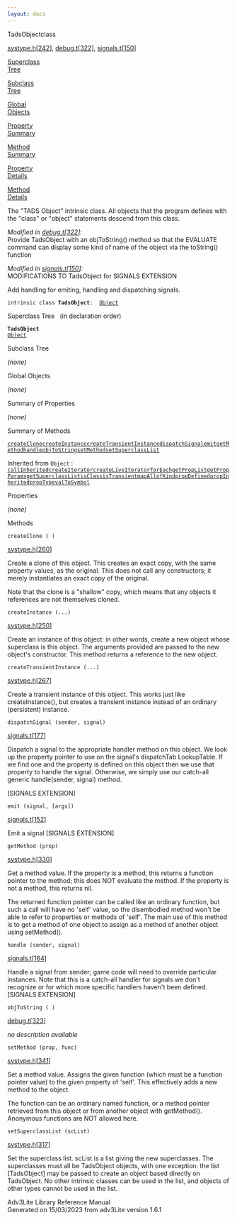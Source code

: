 ```yaml
---
layout: docs
---
```

<span class="title">TadsObject</span><span class="type">class</span>

[systype.h](../file/systype.h.html)\[[242](../source/systype.h.html#242)\],
[debug.t](../file/debug.t.html)\[[322](../source/debug.t.html#322)\],
[signals.t](../file/signals.t.html)\[[150](../source/signals.t.html#150)\]

[Superclass  
Tree](#_SuperClassTree_)

[Subclass  
Tree](#_SubClassTree_)

[Global  
Objects](#_ObjectSummary_)

[Property  
Summary](#_PropSummary_)

[Method  
Summary](#_MethodSummary_)

[Property  
Details](#_Properties_)

[Method  
Details](#_Methods_)



The "TADS Object" intrinsic class. All objects that the program defines
with the "class" or "object" statements descend from this class.

*Modified in
[debug.t](../file/debug.t.html)\[[322](../source/debug.t.html#322)\]:*  
Provide TadsObject with an objToString() method so that the EVALUATE
command can display some kind of name of the object via the toString()
function

*Modified in
[signals.t](../file/signals.t.html)\[[150](../source/signals.t.html#150)\]:*  
MODIFICATIONS TO TadsObject for SIGNALS EXTENSION

Add handling for emiting, handling and dispatching signals.

`intrinsic class `**`TadsObject`**` :   `[`Object`](../object/Object.html)



<span id="_SuperClassTree_"></span>



<span class="hdln">Superclass Tree</span>   (in declaration order)



**`TadsObject`**  
[`Object`](../object/Object.html)  
<span id="_SubClassTree_"></span>



<span class="hdln">Subclass Tree</span>  



*(none)* <span id="_ObjectSummary_"></span>



<span class="hdln">Global Objects</span>  



*(none)* <span id="_PropSummary_"></span>



<span class="hdln">Summary of Properties</span>  







*(none)* <span id="_MethodSummary_"></span>



<span class="hdln">Summary of Methods</span>  



[`createClone`](#createClone)[`createInstance`](#createInstance)[`createTransientInstance`](#createTransientInstance)[`dispatchSignal`](#dispatchSignal)[`emit`](#emit)[`getMethod`](#getMethod)[`handle`](#handle)[`objToString`](#objToString)[`setMethod`](#setMethod)[`setSuperclassList`](#setSuperclassList)

Inherited from `Object` :  
[`callInherited`](../object/Object.html#callInherited)[`createIterator`](../object/Object.html#createIterator)[`createLiveIterator`](../object/Object.html#createLiveIterator)[`forEach`](../object/Object.html#forEach)[`getPropList`](../object/Object.html#getPropList)[`getPropParams`](../object/Object.html#getPropParams)[`getSuperclassList`](../object/Object.html#getSuperclassList)[`isClass`](../object/Object.html#isClass)[`isTransient`](../object/Object.html#isTransient)[`mapAll`](../object/Object.html#mapAll)[`ofKind`](../object/Object.html#ofKind)[`propDefined`](../object/Object.html#propDefined)[`propInherited`](../object/Object.html#propInherited)[`propType`](../object/Object.html#propType)[`valToSymbol`](../object/Object.html#valToSymbol)

<span id="_Properties_"></span>



<span class="hdln">Properties</span>  



*(none)* <span id="_Methods_"></span>



<span class="hdln">Methods</span>  



<span id="createClone"></span>

`createClone ( )`

[systype.h](../file/systype.h.html)\[[260](../source/systype.h.html#260)\]



Create a clone of this object. This creates an exact copy, with the same
property values, as the original. This does not call any constructors;
it merely instantiates an exact copy of the original.

Note that the clone is a "shallow" copy, which means that any objects it
references are not themselves cloned.



<span id="createInstance"></span>

`createInstance (...)`

[systype.h](../file/systype.h.html)\[[250](../source/systype.h.html#250)\]



Create an instance of this object: in other words, create a new object
whose superclass is this object. The arguments provided are passed to
the new object's constructor. This method returns a reference to the new
object.



<span id="createTransientInstance"></span>

`createTransientInstance (...)`

[systype.h](../file/systype.h.html)\[[267](../source/systype.h.html#267)\]



Create a transient instance of this object. This works just like
createInstance(), but creates a transient instance instead of an
ordinary (persistent) instance.



<span id="dispatchSignal"></span>

`dispatchSignal (sender, signal)`

[signals.t](../file/signals.t.html)\[[177](../source/signals.t.html#177)\]



Dispatch a signal to the appropriate handler method on this object. We
look up the property pointer to use on the signal's dispatchTab
LookupTable. If we find one and the property is defined on this object
then we use that property to handle the signal. Otherwise, we simply use
our catch-all generic handle(sender, signal) method.

\[SIGNALS EXTENSION\]



<span id="emit"></span>

`emit (signal, [args])`

[signals.t](../file/signals.t.html)\[[152](../source/signals.t.html#152)\]



Emit a signal \[SIGNALS EXTENSION\]



<span id="getMethod"></span>

`getMethod (prop)`

[systype.h](../file/systype.h.html)\[[330](../source/systype.h.html#330)\]



Get a method value. If the property is a method, this returns a function
pointer to the method; this does NOT evaluate the method. If the
property is not a method, this returns nil.

The returned function pointer can be called like an ordinary function,
but such a call will have no 'self' value, so the disembodied method
won't be able to refer to properties or methods of 'self'. The main use
of this method is to get a method of one object to assign as a method of
another object using setMethod().



<span id="handle"></span>

`handle (sender, signal)`

[signals.t](../file/signals.t.html)\[[164](../source/signals.t.html#164)\]



Handle a signal from sender; game code will need to override particular
instances. Note that this is a catch-all handler for signals we don't
recognize or for which more specific handlers haven't been defined.
\[SIGNALS EXTENSION\]



<span id="objToString"></span>

`objToString ( )`

[debug.t](../file/debug.t.html)\[[323](../source/debug.t.html#323)\]



*no description available*



<span id="setMethod"></span>

`setMethod (prop, func)`

[systype.h](../file/systype.h.html)\[[341](../source/systype.h.html#341)\]



Set a method value. Assigns the given function (which must be a function
pointer value) to the given property of 'self'. This effectively adds a
new method to the object.

The function can be an ordinary named function, or a method pointer
retrieved from this object or from another object with getMethod().
Anonymous functions are NOT allowed here.



<span id="setSuperclassList"></span>

`setSuperclassList (scList)`

[systype.h](../file/systype.h.html)\[[317](../source/systype.h.html#317)\]



Set the superclass list. scList is a list giving the new superclasses.
The superclasses must all be TadsObject objects, with one exception: the
list \[TadsObject\] may be passed to create an object based directly on
TadsObject. No other intrinsic classes can be used in the list, and
objects of other types cannot be used in the list.





Adv3Lite Library Reference Manual  
Generated on 15/03/2023 from adv3Lite version 1.6.1


